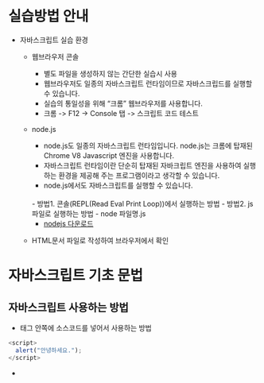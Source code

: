 # 실습방법 안내 
- 자바스크립트 실습 환경 
	- 웹브라우저 콘솔 
		- 별도 파일을 생성하지 않는 간단한 실습시 사용
		- 웹브라우저도 일종의 자바스크립트 런타임이므로 자바스크립드를 실행할 수 있습니다.     
		- 실습의 통일성을 위해 “크롬” 웹브라우저를 사용합니다.
		- 크롬 -> F12 -> Console 탭 -> 스크립트 코드 테스트
	- node.js
		- node.js도 일종의 자바스크립트 런타임입니다.  node.js는 크롬에 탑재된 Chrome V8 Javascript 엔진을 사용합니다. 
		- 자바스크립트 런타임이란 단순히 탑재된 자바크립트 엔진을 사용하여 실행하는 환경을 제공해 주는 프로그램이라고 생각할 수 있습니다.
		- node.js에서도 자바스크립트를 실행할 수 있습니다. 
		<br>
		- 방법1. 콘솔(REPL(Read Eval Print Loop))에서 실행하는 방법
		- 방법2. js 파일로 실행하는 방법
			- node 파일명.js 
			
		- [nodejs 다운로드](https://nodejs.org/ko/)
		
	- HTML문서 파일로 작성하여 브라우저에서 확인
			
# 자바스크립트 기초 문법 

## 자바스크립트 사용하는 방법
- <script></script> 태그 안쪽에 소스코드를 넣어서 사용하는 방법
```javascript
<script>
  alert("안녕하세요.");
</script>
```
- <script> 태그에 src 속성에 외부 javascript를 불러와서 사용하는 방법
```javascript
<script src="js/script.js"></script>
```
- HTML 요소의 이벤트 속성에 정의 하는 방법(**권장 하지 않음**)
```
<div onclick="alert('안녕하세요');">인사</div>
```
## 자바스크립트 주석 처리 
- 한줄 주석 : // 
- 여러줄 주석 : /* ~ */


## 변수 
- 정의
	- 변수는 값을 담기 위해 이름을 붙인 상자 
	- 컴퓨터의 메모리에 일정한 크기의 영역으로 생성됩니다.
- 변수선언 
	- 자바스크립트는 런타임시에 자료형이 결정되는 동적타입 변수입니다.
	- 따라서 변수에는 자료형을 명시하지 않고 **var, let, const** 선언자만 사용합니다.

- 선언자 종류
	- **var 선언자** : 일반적인 변수 선언자 입니다. 
	- **let 선언자** : 블록 유효 범위를 가지는 지역변수를 선언합니다.
	```javascript
	let x = "outer x";
	{
		let x = "inner x";
		let y = "inner y";
		console.log(x); // inner x
		console.log(y);  // inner y
	}
	console.log(x); // outer x
	console.log(y); // ReferenceError: y is not defined 
	```
	- **const 선언자** : 블록 유효 범위를 가지면서 한 번만 할당 할수 있는 변수(상수)를 선언합니다.
		- const로 선언한 상수는 let문으로 선언한 변수처럼 동작합니다. 단, 반드시 초기화해야 한다는 차이점이 있습니다.
		- const 문으로 선언한 변수에 다시 대입을 시도하면 타입 오류가 발생합니다.
		```javascript
		const c = 2;
		c = 5; // Uncaught TypeError 
		```
		- const 문으로 선언한 상수 값은 수정할 수 없지만, 상수 값이 객체이거나 배열일 경우에는 프로퍼티 또는 프로퍼티 값을 수정할 수 있습니다. 
- 선언 방법
	- 선언자 변수명; (선언만)  예) var sum;
	- 선언자 변수명 = 값; (선언후 초기화)  예) var sum = 10;
	- 쉼표를 사용하면 변수 여러개를 한문장으로 선언할 수 있습니다.
	```javascript
	예) var sum, a;
	```
	- 변수를 선언하기만 하면 변수 안에는 정의되지 않았음을 뜻하는 undefined라는 값이 들어갑니다.
	```javascript
	var x; 
	console.log(x); // -> undefined
	```
	- 대입연산자(=)를 사용하면 변수에 값을 대입할 수 있습니다.  
	```javascript
	var x = 5;
	var a = 1, b = 2, c = 3;
	```
- 변수 선언 생략 
	- var 문으로 선언하지 않은 변수 값을 읽으려고 시도하면 참조 오류가 발생
	```javascript
	console.log(x); // -> ReferenceError : x is not defined(오류 메시지)
	```
	- 그러나 var 문으로 선언하지 않은 변수에 값을 대입할 때는 오류가 발생하지 않음
	```
	x = 2; 
	console.log(x); // 2
	```
	
	- 변수를 선언하지 않은 상태에서 값을 대입하면 자바스크립트 엔진이 그 변수를 자동으로 전역 변수로 선언하게 됨
	- 변수를 선언하지 않고 변수를 사용하는 행위는 오류의 원인이 될 수 있습니다.
	
- 변수 끌어올림과 변수 중복 선언
	- 프로그램은 작성한 순서에 따라 윗줄 부터 차례대로 실행됩니다. 하지만 변수 선언은 이 원칙을 따르지 않습니다. 
	```javascript
	console.log(x); // -> undefined
	var x; 
	```
	
	- 이 코드에서 1번줄은 아직 변수 x가 선언되지 않았기 때문에 오류가 발생할 것 같지만 실제로는 오류가 발생하지 않고 undefined가 출력됩니다.

	- 프로그램 중간에서 변수를 선언하더라도 변수가 프로그램 첫머리에 선언된 것 처럼 다른 문장 앞에 생성되기 때문입니다. 

	- 이를 변수 선언의 끌어올림(호이스팅 hoisting)이라고 합니다.

	- 단 선언과 동시에 대입하는 코드는 끌어올리지 않습니다.
	```javascript
	console.log(x); // -> undefined
	var x = 5; 
	console.log(x) // -> 5
	```
- 변수의 명명규칙
	- 사용할 수 있는 문자는 알파벳(a-z, A-Z), 숫자(0-9), 밑줄(_), 달러 기호($)
	- 첫 글자로는 숫자를 사용할 수 없다. 즉 첫 글자는 알파벳(a-z, A-Z), 밑줄(_), 달러기호($)중 하나
	- 예약어를 식별자로 사용할 수 없다
	- 사용가능 예)
	```
	key, sum1, _name, $width, sum_all, sumAll, newVale
	```

	- 사용불가 예)
	```
	1st - 첫 글자가 숫자이므로
	sum-all (하이픈은 사용할 수 없읍)
	new(예약어)
	```
   
	- 예약어 예시 : [https://developer.mozilla.org/ko/docs/Web/JavaScript/Reference/Lexical_grammar](https://developer.mozilla.org/ko/docs/Web/JavaScript/Reference/Lexical_grammar) (예약어 부분 참조)
	
	